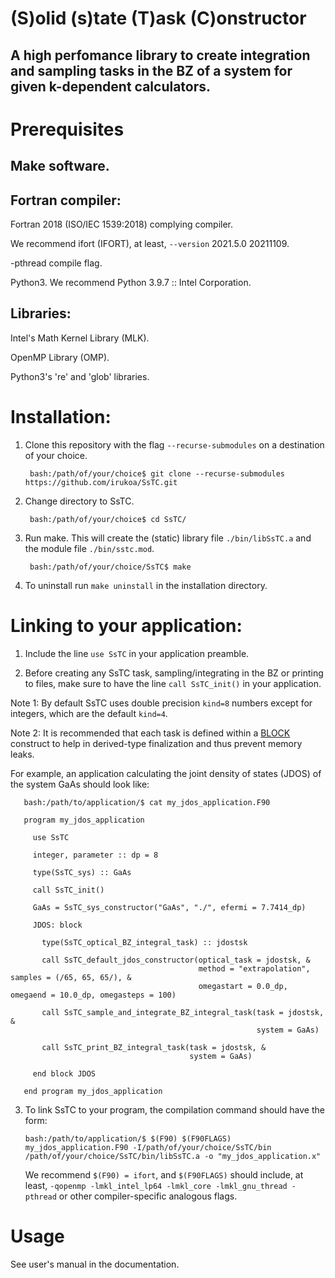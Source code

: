 # (S)olid (s)tate (T)ask (C)onstructor

## A high perfomance library to create integration and sampling tasks in the BZ of a system for given k-dependent calculators.

# Prerequisites

## Make software.

## Fortran compiler:

Fortran 2018 (ISO/IEC 1539:2018) complying compiler.

We recommend ifort (IFORT), at least, `--version` 2021.5.0 20211109.

-pthread compile flag.

Python3. We recommend Python 3.9.7 :: Intel Corporation.

## Libraries:

Intel's Math Kernel Library (MLK).

OpenMP Library (OMP).

Python3's 're' and 'glob' libraries.

# Installation:

1. Clone this repository with the flag `--recurse-submodules` on a destination of your choice.

        bash:/path/of/your/choice$ git clone --recurse-submodules https://github.com/irukoa/SsTC.git

2. Change directory to SsTC.

        bash:/path/of/your/choice$ cd SsTC/

3. Run make. This will create the (static) library file `./bin/libSsTC.a` and the module file `./bin/sstc.mod`.

        bash:/path/of/your/choice/SsTC$ make

4. To uninstall run `make uninstall` in the installation directory.

# Linking to your application:

1. Include the line `use SsTC` in your application preamble.

2. Before creating any SsTC task, sampling/integrating in the BZ or printing to files, make sure to have the line `call SsTC_init()` in your application.

Note 1: By default SsTC uses double precision `kind=8` numbers except for integers, which are the default `kind=4`.

Note 2: It is recommended that each task is defined within a [BLOCK](https://www.intel.com/content/www/us/en/docs/fortran-compiler/developer-guide-reference/2023-0/block.html)
 construct to help in derived-type finalization and thus prevent memory leaks.

For example, an application calculating the joint density of states (JDOS) of the system GaAs should look like:

       bash:/path/to/application/$ cat my_jdos_application.F90
<!-- tsk -->
       program my_jdos_application

         use SsTC

         integer, parameter :: dp = 8

         type(SsTC_sys) :: GaAs

         call SsTC_init()

         GaAs = SsTC_sys_constructor("GaAs", "./", efermi = 7.7414_dp)

         JDOS: block

           type(SsTC_optical_BZ_integral_task) :: jdostsk

           call SsTC_default_jdos_constructor(optical_task = jdostsk, &
                                              method = "extrapolation", samples = (/65, 65, 65/), &
                                              omegastart = 0.0_dp, omegaend = 10.0_dp, omegasteps = 100)

           call SsTC_sample_and_integrate_BZ_integral_task(task = jdostsk, &
                                                           system = GaAs)

           call SsTC_print_BZ_integral_task(task = jdostsk, &
                                            system = GaAs)

         end block JDOS

       end program my_jdos_application

3. To link SsTC to your program, the compilation command should have the form:

       bash:/path/to/application/$ $(F90) $(F90FLAGS) my_jdos_application.F90 -I/path/of/your/choice/SsTC/bin /path/of/your/choice/SsTC/bin/libSsTC.a -o "my_jdos_application.x"

   We recommend `$(F90) = ifort`, and `$(F90FLAGS)` should include, at least, `-qopenmp -lmkl_intel_lp64 -lmkl_core -lmkl_gnu_thread -pthread` or other compiler-specific analogous flags.

# Usage

See user's manual in the documentation.
